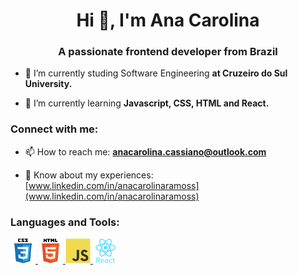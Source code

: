 <h1 align="center">Hi 👋, I'm Ana Carolina</h1>
<h3 align="center">A passionate frontend developer from Brazil</h3>

- 🔭 I’m currently studing Software Engineering **at Cruzeiro do Sul University.**

- 🌱 I’m currently learning **Javascript, CSS, HTML and React.**

<h3 align="left">Connect with me:</h3>
<p align="left">
</p>

- 📫 How to reach me: **anacarolina.cassiano@outlook.com**

- 📄 Know about my experiences: [www.linkedin.com/in/anacarolinaramoss](www.linkedin.com/in/anacarolinaramoss)


<h3 align="left">Languages and Tools:</h3>
<p align="left"> <a href="https://www.w3schools.com/css/" target="_blank" rel="noreferrer"> <img src="https://raw.githubusercontent.com/devicons/devicon/master/icons/css3/css3-original-wordmark.svg" alt="css3" width="40" height="40"/> </a> <a href="https://www.w3.org/html/" target="_blank" rel="noreferrer"> <img src="https://raw.githubusercontent.com/devicons/devicon/master/icons/html5/html5-original-wordmark.svg" alt="html5" width="40" height="40"/> </a> <a href="https://developer.mozilla.org/en-US/docs/Web/JavaScript" target="_blank" rel="noreferrer"> <img src="https://raw.githubusercontent.com/devicons/devicon/master/icons/javascript/javascript-original.svg" alt="javascript" width="40" height="40"/> </a> <a href="https://reactjs.org/" target="_blank" rel="noreferrer"> <img src="https://raw.githubusercontent.com/devicons/devicon/master/icons/react/react-original-wordmark.svg" alt="react" width="40" height="40"/> </a> </p>
